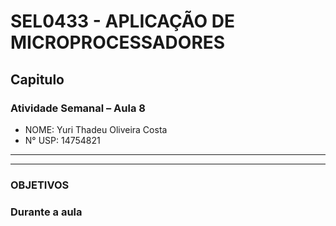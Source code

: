 # SEL0433 - APLICAÇÃO DE MICROPROCESSADORES

## Capitulo 

###  Atividade Semanal – Aula 8

 - NOME: Yuri Thadeu Oliveira Costa   
 - N° USP: 14754821
  
***
***

### OBJETIVOS

### Durante a aula